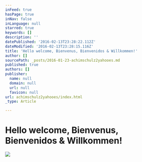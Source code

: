 ```yaml
---
inFeed: true
hasPage: true
inNav: false
inLanguage: null
starred: true
keywords: []
description: ''
datePublished: '2016-02-13T23:28:22.112Z'
dateModified: '2016-02-13T23:28:15.116Z'
title: 'Hello welcome, Bienvenus, Bienvenidos & Willkommen!'
author: []
sourcePath: _posts/2016-01-23-achimschulz2yahooes.md
published: true
authors: []
publisher:
  name: null
  domain: null
  url: null
  favicon: null
url: achimschulz2yahooes/index.html
_type: Article

---
```

# Hello welcome, Bienvenus, Bienvenidos & Willkommen!
![](https://s3-us-west-2.amazonaws.com/the-grid-img/p/ee538b2e8ed2f23fe7952610444a0086255c6866.jpg)
